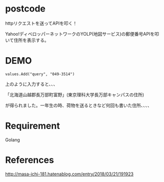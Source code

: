 # postcode
 
 httpリクエストを送ってAPIを叩く！
 
 Yahoo!ディベロッパーネットワークのYOLP(地図サービス)の郵便番号APIを叩いて住所を表示する。
 
# DEMO

```
values.Add("query", "049-3514")
```

上のように入力すると、、、

「北海道山越郡長万部町富野」(東京理科大学長万部キャンパスの住所)

が得られました。一年生の時、荷物を送るときなど何回も書いた住所、、、、
 
# Requirement
 
Golang

# References
 
 http://masa-ichi-181.hatenablog.com/entry/2018/03/21/191923
